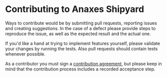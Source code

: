# Contributing to Anaxes Shipyard

Ways to contribute would be by submitting pull requests, reporting issues and creating suggestions.
In the case of a defect please provide steps to reproduce the issue, as well as the expected result and the actual one.

If you'd like a hand at trying to implement features yourself, please validate your changes by running the tests.
Also pull requests should contain tests whenever possible.

As a contributor you must sign a [contribution agreement](https://community.alfresco.com/docs/DOC-6269-submitting-contributions), but please keep in mind that the contribution process includes a recorded acceptance step.
